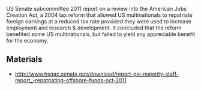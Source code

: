 US Senate subcommittee 2011 report on a review into the American Jobs Creation Act, a 2004 tax reform that allowed US multinationals to repatriate foreign earnings at a reduced tax rate provided they were used to increase employment and research & development. It concluded that the reform benefited some US multinationals, but failed to yield any appreciable benefit for the economy.

## Materials

* http://www.hsgac.senate.gov/download/report-psi-majority-staff-report_-repatriating-offshore-funds-oct-2011

